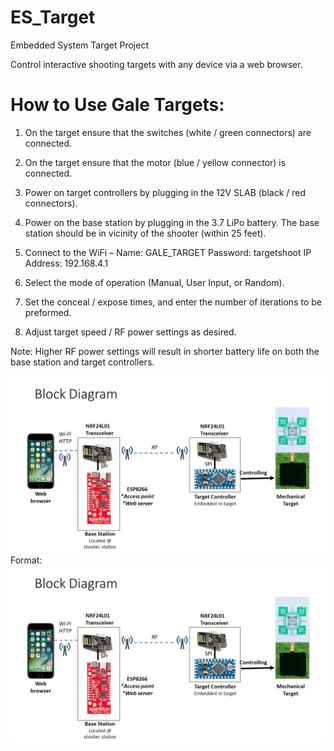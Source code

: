 # ES_Target
Embedded System Target Project

Control interactive shooting targets with any device via a web browser. 

# How to Use Gale Targets:

1. On the target ensure that the switches (white / green connectors) are connected.
2. On the target ensure that the motor (blue / yellow connector) is connected. 
3. Power on target controllers by plugging in the 12V SLAB (black / red connectors).

4. Power on the base station by plugging in the 3.7 LiPo battery. The base station should be in vicinity of the shooter (within 25 feet).
5. Connect to the WiFi – 
Name: GALE_TARGET
Password: targetshoot
IP Address: 192.168.4.1
6. Select the mode of operation (Manual, User Input, or Random). 
7. Set the conceal / expose times, and enter the number of iterations to be preformed. 
8. Adjust target speed / RF power settings as desired.

Note: Higher RF power settings will result in shorter battery life on both the base station and target controllers.

![Block Diagram](https://github.com/scottdgale/ES_Target/blob/master/Documents/Block%20Diagram.jpg)
Format: ![Alt Text](https://github.com/scottdgale/ES_Target/blob/master/Documents/Block%20Diagram.jpg)
